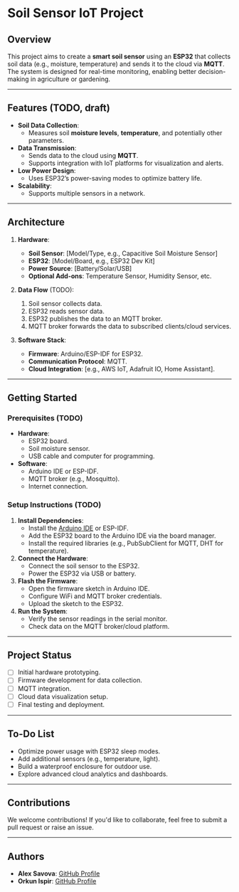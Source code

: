 # Soil Sensor IoT Project

## Overview
This project aims to create a **smart soil sensor** using an **ESP32** that collects soil data (e.g., moisture, temperature) and sends it to the cloud via **MQTT**. The system is designed for real-time monitoring, enabling better decision-making in agriculture or gardening.

---

## Features (TODO, draft)
- **Soil Data Collection**:
  - Measures soil **moisture levels**, **temperature**, and potentially other parameters.
- **Data Transmission**:
  - Sends data to the cloud using **MQTT**.
  - Supports integration with IoT platforms for visualization and alerts.
- **Low Power Design**:
  - Uses ESP32’s power-saving modes to optimize battery life.
- **Scalability**:
  - Supports multiple sensors in a network.

---

## Architecture

1. **Hardware**:
   - **Soil Sensor**: [Model/Type, e.g., Capacitive Soil Moisture Sensor]
   - **ESP32**: [Model/Board, e.g., ESP32 Dev Kit]
   - **Power Source**: [Battery/Solar/USB]
   - **Optional Add-ons**: Temperature Sensor, Humidity Sensor, etc.

2. **Data Flow** (TODO):
   1. Soil sensor collects data.
   2. ESP32 reads sensor data.
   3. ESP32 publishes the data to an MQTT broker.
   4. MQTT broker forwards the data to subscribed clients/cloud services.

3. **Software Stack**:
   - **Firmware**: Arduino/ESP-IDF for ESP32.
   - **Communication Protocol**: MQTT.
   - **Cloud Integration**: [e.g., AWS IoT, Adafruit IO, Home Assistant].

---

## Getting Started

### Prerequisites (TODO)
- **Hardware**:
  - ESP32 board.
  - Soil moisture sensor.
  - USB cable and computer for programming.
- **Software**:
  - Arduino IDE or ESP-IDF.
  - MQTT broker (e.g., Mosquitto).
  - Internet connection.

### Setup Instructions (TODO)
1. **Install Dependencies**:
   - Install the [Arduino IDE](https://www.arduino.cc/en/software) or ESP-IDF.
   - Add the ESP32 board to the Arduino IDE via the board manager.
   - Install the required libraries (e.g., PubSubClient for MQTT, DHT for temperature).
2. **Connect the Hardware**:
   - Connect the soil sensor to the ESP32.
   - Power the ESP32 via USB or battery.
3. **Flash the Firmware**:
   - Open the firmware sketch in Arduino IDE.
   - Configure WiFi and MQTT broker credentials.
   - Upload the sketch to the ESP32.
4. **Run the System**:
   - Verify the sensor readings in the serial monitor.
   - Check data on the MQTT broker/cloud platform.

---

## Project Status
- [ ] Initial hardware prototyping.
- [ ] Firmware development for data collection.
- [ ] MQTT integration.
- [ ] Cloud data visualization setup.
- [ ] Final testing and deployment.

---

## To-Do List
- Optimize power usage with ESP32 sleep modes.
- Add additional sensors (e.g., temperature, light).
- Build a waterproof enclosure for outdoor use.
- Explore advanced cloud analytics and dashboards.

---

## Contributions
We welcome contributions! If you'd like to collaborate, feel free to submit a pull request or raise an issue.

---

## Authors
- **Alex Savova**: [GitHub Profile](https://github.com/yourprofile)
- **Orkun Ispir**: [GitHub Profile](https://github.com/friendsprofile)
